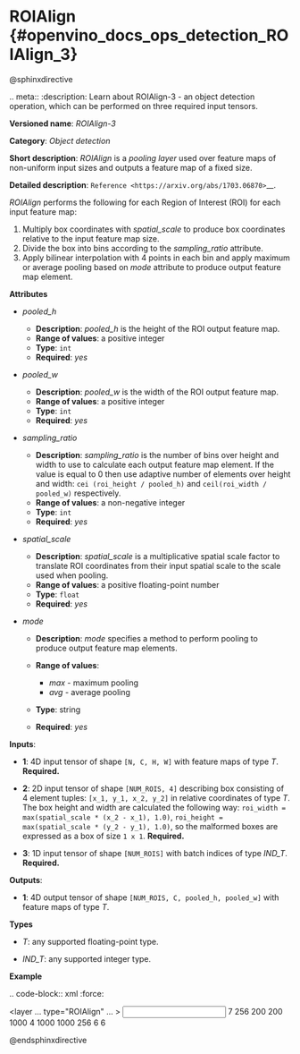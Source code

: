 # ROIAlign {#openvino_docs_ops_detection_ROIAlign_3}

@sphinxdirective

.. meta::
  :description: Learn about ROIAlign-3 - an object detection operation, 
                which can be performed on three required input tensors.

**Versioned name**: *ROIAlign-3*

**Category**: *Object detection*

**Short description**: *ROIAlign* is a *pooling layer* used over feature maps of non-uniform input sizes and outputs a feature map of a fixed size.

**Detailed description**:  `Reference <https://arxiv.org/abs/1703.06870>`__.

*ROIAlign* performs the following for each Region of Interest (ROI) for each input feature map:

1. Multiply box coordinates with *spatial_scale* to produce box coordinates relative to the input feature map size.
2. Divide the box into bins according to the *sampling_ratio* attribute.
3. Apply bilinear interpolation with 4 points in each bin and apply maximum or average pooling based on *mode* attribute to produce output feature map element.

**Attributes**

* *pooled_h*

  * **Description**: *pooled_h* is the height of the ROI output feature map.
  * **Range of values**: a positive integer
  * **Type**: ``int``
  * **Required**: *yes*

* *pooled_w*

  * **Description**: *pooled_w* is the width of the ROI output feature map.
  * **Range of values**: a positive integer
  * **Type**: ``int``
  * **Required**: *yes*

* *sampling_ratio*

  * **Description**: *sampling_ratio* is the number of bins over height and width to use to calculate each output feature map element. If the value is equal to 0 then use adaptive number of elements over height and width: ``cei (roi_height / pooled_h)`` and ``ceil(roi_width / pooled_w)`` respectively.
  * **Range of values**: a non-negative integer
  * **Type**: ``int``
  * **Required**: *yes*

* *spatial_scale*

  * **Description**: *spatial_scale* is a multiplicative spatial scale factor to translate ROI coordinates from their input spatial scale to the scale used when pooling.
  * **Range of values**: a positive floating-point number
  * **Type**: ``float``
  * **Required**: *yes*

* *mode*

  * **Description**: *mode* specifies a method to perform pooling to produce output feature map elements.
  * **Range of values**:

    * *max* - maximum pooling
    * *avg* - average pooling
  * **Type**: string
  * **Required**: *yes*

**Inputs**:

*   **1**: 4D input tensor of shape ``[N, C, H, W]`` with feature maps of type *T*. **Required.**

*   **2**: 2D input tensor of shape ``[NUM_ROIS, 4]`` describing box consisting of 4 element tuples: ``[x_1, y_1, x_2, y_2]`` in relative coordinates of type *T*. The box height and width are calculated the following way: ``roi_width = max(spatial_scale * (x_2 - x_1), 1.0)``, ``roi_height = max(spatial_scale * (y_2 - y_1), 1.0)``, so the malformed boxes are expressed as a box of size ``1 x 1``. **Required.**

*   **3**: 1D input tensor of shape ``[NUM_ROIS]`` with batch indices of type *IND_T*. **Required.**

**Outputs**:

*   **1**: 4D output tensor of shape ``[NUM_ROIS, C, pooled_h, pooled_w]`` with feature maps of type *T*.

**Types**

* *T*: any supported floating-point type.

* *IND_T*: any supported integer type.


**Example**

.. code-block:: xml
   :force:

   <layer ... type="ROIAlign" ... >
       <data pooled_h="6" pooled_w="6" spatial_scale="16.0" sampling_ratio="2" mode="avg"/>
       <input>
           <port id="0">
               <dim>7</dim>
               <dim>256</dim>
               <dim>200</dim>
               <dim>200</dim>
           </port>
           <port id="1">
               <dim>1000</dim>
               <dim>4</dim>
           </port>
           <port id="2">
               <dim>1000</dim>
           </port>
       </input>
       <output>
           <port id="3" precision="FP32">
               <dim>1000</dim>
               <dim>256</dim>
               <dim>6</dim>
               <dim>6</dim>
           </port>
       </output>
   </layer>

@endsphinxdirective

